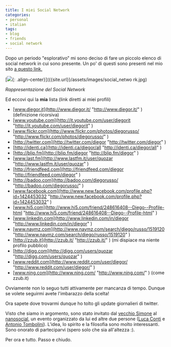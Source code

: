 ```yaml
---
title: I miei Social Network
categories:
- personal
- italian
tags:
- blog
- friends
- social network
---
```

Dopo un periodo "esplorativo" mi sono deciso di fare un piccolo elenco di
social network in cui sono presente. Un po' di questi sono presenti nel mio
sito [a questo link.](http://www.diegor.it/home/social_network.html
"http://www.diegor.it/home/social_network.html" )

[![]({{site.url}}/assets/images/social_network.jpg){: .align-center}]({{site.url}}/assets/images/social_netwo
rk.jpg)

_Rappresentazione del Social Network_

  
Ed eccovi qui la **mia** lista (link diretti ai miei profili)

  * [www.diegor.it](http://www.diegor.it/ "http://www.diegor.it/" ) (definizione ricorsiva)
  * [www.youtube.com](http://it.youtube.com/user/diegorit "http://it.youtube.com/user/diegorit" )
  * [www.flickr.com](http://www.flickr.com/photos/diegorusso/ "http://www.flickr.com/photos/diegorusso/" )
  * [http://twitter.com](http://twitter.com/diegor "http://twitter.com/diegor" )
  * [http://identi.ca](http://identi.ca/diegor/all "http://identi.ca/diegor/all" )
  * [http://blip.fm](http://blip.fm/diegor "http://blip.fm/diegor" )
  * [www.last.fm](http://www.lastfm.it/user/quozar "http://www.lastfm.it/user/quozar" )
  * [http://friendfeed.com](http://friendfeed.com/diegor "http://friendfeed.com/diegor" )
  * [http://badoo.com](http://badoo.com/diegorusso/ "http://badoo.com/diegorusso/" )
  * [www.facebook.com](http://www.new.facebook.com/profile.php?id=1424453032 "http://www.new.facebook.com/profile.php?id=1424453032" )
  * [www.hi5.com](http://www.hi5.com/friend/248616408--Diego--Profile-html "http://www.hi5.com/friend/248616408--Diego--Profile-html" )
  * [www.linkedin.com](http://www.linkedin.com/in/diegor "http://www.linkedin.com/in/diegor" )
  * [www.naymz.com](http://www.naymz.com/search/diego/russo/1519120 "http://www.naymz.com/search/diego/russo/1519120" )
  * [http://zzub.it](http://zzub.it/ "http://zzub.it/" ) (mi dispiace ma niente profilo pubblico)
  * [http://digg.com](http://digg.com/users/quozar "http://digg.com/users/quozar" )
  * [www.reddit.com](http://www.reddit.com/user/diegor/ "http://www.reddit.com/user/diegor/" )
  * [www.ning.com](http://www.ning.com/ "http://www.ning.com/" ) (come zzub.it)
  

Ovviamente non lo seguo tutti attivamente per mancanza di tempo. Dunque se
volete seguirmi avete l'imbarazzo della scelta!

Ora sapete dove trovarmi dunque ho tolto gli update giornalieri di twitter.

Visto che siamo in argomento, sono stato invitato dal [vecchio
Simone](http://ubuntista.wordpress.com/ "http://ubuntista.wordpress.com/" ) al
[nanosocial](http://www.nanosocial.org/ "http://www.nanosocial.org/" ), un
evento organizzato da lui ed altre due persone ([Luca
Conti](http://www.pandemia.info/ "http://www.pandemia.info/" ) e [Antonio
Tombolini](http://antoniotombolini.simplicissimus.it/
"http://antoniotombolini.simplicissimus.it/" )). L'idea, lo spirito e la
filosofia sono molto interessanti. Sono onorato di parteciparvi (spero solo
che sia all'altezza :).

Per ora e tutto. Passo e chiudo.

